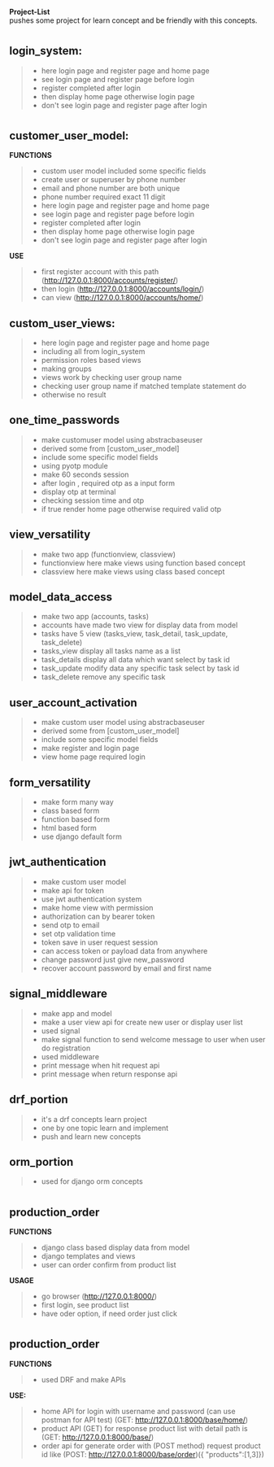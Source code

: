 **Project-List** <br>
pushes some project for learn concept and be friendly with this concepts.
#




#
## login_system:
>+ here login page and register page and home page
>+ see login page and register page before login
>+ register completed after login
>+ then display home page otherwise login page
>+ don't see login page and register page after login



#
## customer_user_model:

**FUNCTIONS**
>+ custom user model included some specific fields
>+ create user or superuser by phone number
>+ email and phone number are both unique
>+ phone number required exact 11 digit
>+ here login page and register page and home page
>+ see login page and register page before login
>+ register completed after login
>+ then display home page otherwise login page
>+ don't see login page and register page after login

**USE**
>+ first register account with this path (http://127.0.0.1:8000/accounts/register/)
>+ then login (http://127.0.0.1:8000/accounts/login/)
>+ can view (http://127.0.0.1:8000/accounts/home/)


## custom_user_views:
>+ here login page and register page and home page
>+ including all from login_system
>+ permission roles based views
>+ making groups
>+ views work by checking user group name
>+ checking user group name if matched template statement do
>+ otherwise no result


## one_time_passwords
>+ make customuser model using abstracbaseuser
>+ derived some from [custom_user_model]
>+ include some specific model fields
>+ using pyotp module
>+ make 60 seconds session
>+ after login , required otp as a input form
>+ display otp at terminal
>+ checking session time and otp
>+ if true render home page otherwise required valid otp



## view_versatility
>+ make two app (functionview, classview)
>+ functionview here make views using function based concept
>+ classview here make views using class based concept

## model_data_access
>+ make two app (accounts, tasks)
>+ accounts have made two view for display data from model
>+ tasks have 5 view (tasks_view, task_detail, task_update, task_delete)
>+ tasks_view display all tasks name as a list
>+ task_details display all data which want select by task id
>+ task_update modify data any specific task select by task id
>+ task_delete remove any specific task

## user_account_activation
>+ make custom user model using abstracbaseuser
>+ derived some from [custom_user_model]
>+ include some specific model fields
>+ make register and login page
>+ view home page required login

## form_versatility
>+ make form many way
>+ class based form
>+ function based form
>+ html based form
>+ use django default form

## jwt_authentication
>+ make custom user model
>+ make api for token
>+ use jwt authentication system
>+ make home view with permission
>+ authorization can by bearer token
>+ send otp to email
>+ set otp validation time
>+ token save in user request session
>+ can access token or payload data from anywhere
>+ change password just give new_password
>+ recover account password by email and first name

## signal_middleware
>+ make app and model
>+ make a user view api for create new user or display user list
>+ used signal
>+ make signal function to send welcome message to user when user do registration
>+ used middleware
>+ print message when hit request api
>+ print message when return response api

## drf_portion
>+ it's a drf concepts learn project
>+ one by one topic learn and implement
>+ push and learn new concepts

## orm_portion
>+ used for django orm concepts



#
## production_order

**FUNCTIONS**
>+ django class based display data from model
>+ django templates and views
>+ user can order confirm from product list

**USAGE**
>+ go browser (http://127.0.0.1:8000/)
>+ first login, see product list
>+ have oder option, if need order just click



#
## production_order

**FUNCTIONS**
>+ used DRF and make APIs

**USE:**
>+ home API for login with username and password (can use postman for API test) (GET: http://127.0.0.1:8000/base/home/)
>+ product API (GET) for response product list with detail path is (GET: http://127.0.0.1:8000/base/)
>+ order api for generate order with (POST method) request product id like (POST: http://127.0.0.1:8000/base/order)({ "products":[1,3]})
